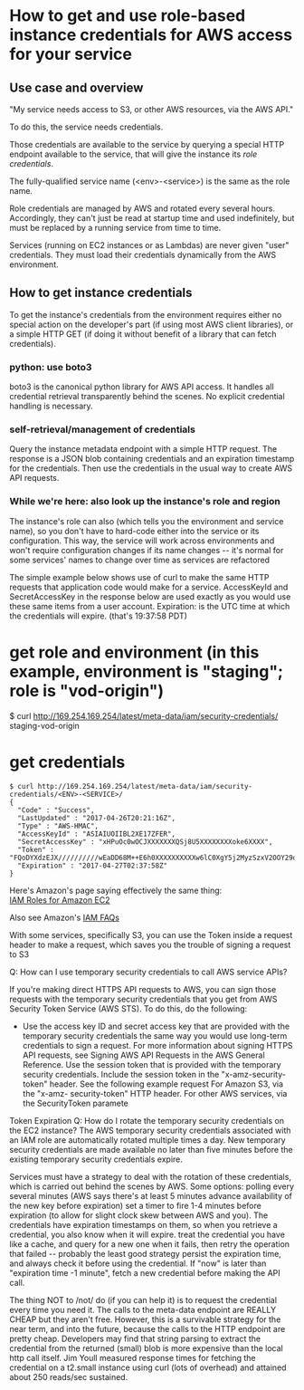 # How to get and use role-based instance credentials for AWS access for your service

## Use case and overview
"My service needs access to S3, or other AWS resources, via the AWS API."

To do this, the service needs credentials.

Those credentials are available to the service by querying a special HTTP endpoint available to the service, that will give the instance its *role credentials*.

The fully-qualified service name (&lt;env&gt;-&lt;service&gt;) is the same as the role name.

Role credentials are managed by AWS and rotated every several hours. Accordingly, they can't just be read at startup time and used indefinitely, but must be replaced by a running service from time to time.

Services (running on EC2 instances or as Lambdas) are never given "user" credentials. They must load their credentials dynamically from the AWS environment.

## How to get instance credentials

To get the instance's credentials from the environment requires either no special action on the developer's part (if using most AWS client libraries), or a simple HTTP GET (if doing it without benefit of a library that can fetch credentials).

### python: use boto3
boto3 is the canonical python library for AWS API access. It handles all credential retrieval transparently behind the scenes. No explicit credential handling is necessary.

### self-retrieval/management of credentials

Query the instance metadata endpoint with a simple HTTP request. The response is a JSON blob containing credentials and an expiration timestamp for the credentials. Then use the credentials in the usual way to create AWS API requests.

### While we're here: also look up the instance's role and region
The instance's role can also (which tells you the environment and service name), so you don't have to hard-code either into the service or its configuration. This way, the service will work across environments and won't require configuration changes if its name changes -- it's normal for some services' names to change over time as services are refactored

The simple example below shows use of curl to make the same HTTP requests that application code would make for a service.
AccessKeyId and SecretAccessKey in the response below are used exactly as you would use these same items from a user account.
Expiration: is the UTC time at which the credentials will expire. (that's 19:37:58 PDT)

# get role and environment (in this example, environment is "staging"; role is "vod-origin")
$ curl http://169.254.169.254/latest/meta-data/iam/security-credentials/
staging-vod-origin

# get credentials
```
$ curl http://169.254.169.254/latest/meta-data/iam/security-credentials/<ENV>-<SERVICE>/
{
  "Code" : "Success",
  "LastUpdated" : "2017-04-26T20:21:16Z",
  "Type" : "AWS-HMAC",
  "AccessKeyId" : "ASIAIUOIIBL2XE17ZFER",
  "SecretAccessKey" : "xHPuOc0wOCJXXXXXXXQSj8U5XXXXXXXXoke6XXXX",
  "Token" : "FQoDYXdzEJX//////////wEaDD68M++E6h0XXXXXXXXXXw6lC0XgY5j2MyzSzxV2OOY29qjUlIUInEGyW1fIj1oTVhf/2hkuliDseKjMiyqEph9catduCOXFaWynY2ybuNTWDEe/84NINbycdynoZTT7y8uZzkOmf/bT2nOtYHOadM051UenANz9yFmW2ljds0HEcCD/xJn4+XXXXXXXXXXXXrJfCx2r/utsOsYDpSosMNoESkQXwe01fOZdtP4c6laZqLUiNd/mizdrT01RkGYDw0f80NmpzIlrDSdXgKS5CsPTvifwA3LTcuLZQHC8UcZIsQrotgudfFx825BOHs7mQs8Nbki/EXXXXXXXWPs0tqH6SowQ729MaEpoT+GWrUPHrCk8ZdM3MvmRIh1sfEcowLWdugU=",
  "Expiration" : "2017-04-27T02:37:58Z"
}
```

Here's Amazon's page saying effectively the same thing:<br>
[IAM Roles for Amazon EC2](http://docs.aws.amazon.com/AWSEC2/latest/UserGuide/iam-roles-for-amazon-ec2.html)


Also see Amazon's [IAM FAQs](https://aws.amazon.com/iam/faqs/)

With some services, specifically S3, you can use the Token inside a request header to make a request, which saves you the trouble of signing a request to S3

Q: How can I use temporary security credentials to call AWS service APIs?

If you're making direct HTTPS API requests to AWS, you can sign those requests with the temporary security credentials that you get from AWS Security Token Service (AWS STS). To do this, do the following:
- Use the access key ID and secret access key that are provided with the temporary security credentials the same way you would use long-term credentials to sign a request. For more information about signing HTTPS API requests, see Signing AWS API Requests in the AWS General Reference.
 Use the session token that is provided with the temporary security credentials. Include the session token in the "x-amz-security-token" header. See the following example request
 For Amazon S3, via the "x-amz- security-token" HTTP header.
 For other AWS services, via the SecurityToken paramete

Token Expiration
Q: How do I rotate the temporary security credentials on the EC2 instance?
The AWS temporary security credentials associated with an IAM role are automatically rotated multiple times a day.
New temporary security credentials are made available no later than five minutes before the existing temporary security credentials expire.

Services must have a strategy to deal with the rotation of these credentials, which is carried out behind the scenes by AWS.
Some options:
polling every several minutes (AWS says there's at least 5 minutes advance availability of the new key before expiration)
set a timer to fire 1-4 minutes before expiration (to allow for slight clock skew between AWS and you). The credentials have expiration timestamps on them, so when you retrieve a credential, you also know when it will expire.
treat the credential you have like a cache, and query for a new one when it fails, then retry the operation that failed -- probably the least good strategy
persist the expiration time, and always check it before using the credential. If "now" is later than "expiration time -1 minute", fetch a new credential before making the API call.

The thing NOT to /not/ do (if you can help it) is to request the credential every time you need it. The calls to the meta-data endpoint are REALLY CHEAP but they aren't free. However, this is a survivable strategy for the near term, and into the future, because the calls to the HTTP endpoint are pretty cheap. Developers may find that string parsing to extract the credential from the returned (small) blob is more expensive than the local http call itself. Jim Youll measured response times for fetching the credential on a t2.small instance using curl (lots of overhead) and attained about 250 reads/sec sustained.
